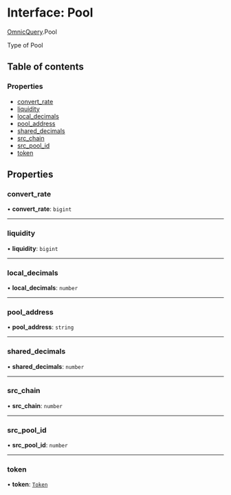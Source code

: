 # Interface: Pool

[OmnicQuery](../modules/OmnicQuery-1.md).Pool

Type of Pool

## Table of contents

### Properties

- [convert\_rate](OmnicQuery-1.Pool.md#convert_rate)
- [liquidity](OmnicQuery-1.Pool.md#liquidity)
- [local\_decimals](OmnicQuery-1.Pool.md#local_decimals)
- [pool\_address](OmnicQuery-1.Pool.md#pool_address)
- [shared\_decimals](OmnicQuery-1.Pool.md#shared_decimals)
- [src\_chain](OmnicQuery-1.Pool.md#src_chain)
- [src\_pool\_id](OmnicQuery-1.Pool.md#src_pool_id)
- [token](OmnicQuery-1.Pool.md#token)

## Properties

### convert\_rate

• **convert\_rate**: `bigint`

___

### liquidity

• **liquidity**: `bigint`

___

### local\_decimals

• **local\_decimals**: `number`

___

### pool\_address

• **pool\_address**: `string`

___

### shared\_decimals

• **shared\_decimals**: `number`

___

### src\_chain

• **src\_chain**: `number`

___

### src\_pool\_id

• **src\_pool\_id**: `number`

___

### token

• **token**: [`Token`](OmnicQuery-1.Token.md)
